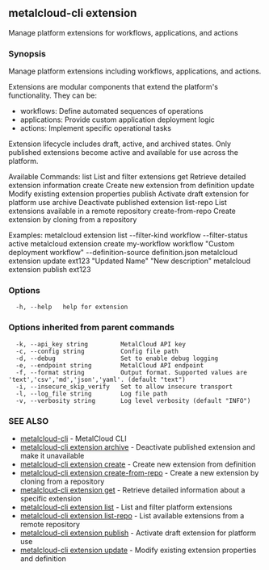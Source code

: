 ## metalcloud-cli extension

Manage platform extensions for workflows, applications, and actions

### Synopsis

Manage platform extensions including workflows, applications, and actions.

Extensions are modular components that extend the platform's functionality. They can be:
- workflows: Define automated sequences of operations
- applications: Provide custom application deployment logic
- actions: Implement specific operational tasks

Extension lifecycle includes draft, active, and archived states. Only published extensions
become active and available for use across the platform.

Available Commands:
  list                List and filter extensions
  get                 Retrieve detailed extension information
  create              Create new extension from definition
  update              Modify existing extension properties
  publish             Activate draft extension for platform use
  archive             Deactivate published extension
  list-repo           List extensions available in a remote repository
  create-from-repo    Create extension by cloning from a repository

Examples:
  metalcloud extension list --filter-kind workflow --filter-status active
  metalcloud extension create my-workflow workflow "Custom deployment workflow" --definition-source definition.json
  metalcloud extension update ext123 "Updated Name" "New description"
  metalcloud extension publish ext123

### Options

```
  -h, --help   help for extension
```

### Options inherited from parent commands

```
  -k, --api_key string         MetalCloud API key
  -c, --config string          Config file path
  -d, --debug                  Set to enable debug logging
  -e, --endpoint string        MetalCloud API endpoint
  -f, --format string          Output format. Supported values are 'text','csv','md','json','yaml'. (default "text")
  -i, --insecure_skip_verify   Set to allow insecure transport
  -l, --log_file string        Log file path
  -v, --verbosity string       Log level verbosity (default "INFO")
```

### SEE ALSO

* [metalcloud-cli](metalcloud-cli.md)	 - MetalCloud CLI
* [metalcloud-cli extension archive](metalcloud-cli_extension_archive.md)	 - Deactivate published extension and make it unavailable
* [metalcloud-cli extension create](metalcloud-cli_extension_create.md)	 - Create new extension from definition
* [metalcloud-cli extension create-from-repo](metalcloud-cli_extension_create-from-repo.md)	 - Create a new extension by cloning from a repository
* [metalcloud-cli extension get](metalcloud-cli_extension_get.md)	 - Retrieve detailed information about a specific extension
* [metalcloud-cli extension list](metalcloud-cli_extension_list.md)	 - List and filter platform extensions
* [metalcloud-cli extension list-repo](metalcloud-cli_extension_list-repo.md)	 - List available extensions from a remote repository
* [metalcloud-cli extension publish](metalcloud-cli_extension_publish.md)	 - Activate draft extension for platform use
* [metalcloud-cli extension update](metalcloud-cli_extension_update.md)	 - Modify existing extension properties and definition

